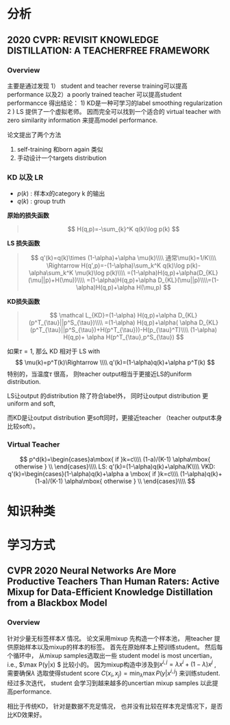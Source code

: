 #  分析



## 2020 CVPR:    REVISIT KNOWLEDGE DISTILLATION: A TEACHERFREE FRAMEWORK

### Overview

主要是通过发现 1） student and teacher reverse training可以提高performance 以及2）a poorly trained teacher 可以提高student performancce 得出结论： 1) KD是一种可学习的label smoothing regularization    2 ) LS 提供了一个虚拟老师。 因而完全可以找到一个适合的 virtual teacher with zero similarity information  来提高model performance.

论文提出了两个方法

1. self-training 和born again 类似 
2. 手动设计一个targets distribution 



###  KD 以及 LR

* $p(k)$ : 样本x的category k 的输出
* $q(k)$ :  group truth

**原始的损失函数**

>$$
>H(q,p)=-\sum_{k}^K q(k)\log p(k)
>$$
>
>



**LS 损失函数**

>$$
>q'(k)=q(k)\times (1-\alpha)+\alpha \mu(k)\\\\
>通常\mu(k)=1/K\\\\
>\Rightarrow H(q',p)=-(1-\alpha)\sum_k^K  q(k)\log p(k)- \alpha\sum_k^K \mu(k)\log p(k)\\\\
>=(1-\alpha)H(q,p)+\alpha(D_{KL}(\mu||p)+H(\mu))\\\\
>=(1-\alpha)H(q,p)+\alpha D_{KL}(\mu||p)\\\\=(1-\alpha)H(q,p)+\alpha H(\mu,p)
>$$

**KD损失函数**

>$$
>\mathcal L_{KD}=(1-\alpha) H(q,p)+\alpha D_{KL}(p^T_{\tau}||p^S_{\tau})\\\\
>=(1-\alpha) H(q,p)+\alpha( \alpha D_{KL}(p^T_{\tau}||p^S_{\tau})+H(p^T_{\tau}))-H(p_{\tau}^T)\\\\
>(1-\alpha) H(q,p)+ \alpha H(p^T_{\tau},p^S_{\tau})
>$$
>
>

如果$\tau=1$, 那么 KD 相对于 LS with
$$
\mu(k)=p^T(k)\Rightarrow \\\\
q'(k)=(1-\alpha)q(k)+\alpha p^T(k)
$$
特别的，当温度$\tau$ 很高， 则teacher output相当于更接近LS的uniform distribution.



LS让output 的distribution 除了符合label外， 同时让output distribution 更uniform and soft,

而KD是让output distribution 更soft同时，更接近teacher （teacher output本身比较soft）。 





### Virtual Teacher

$$
p^d(k)=\begin{cases}a\mbox{ if }k=c\\\\
(1-a)/(K-1) \alpha\mbox{ otherwise }
\\ \end{cases}\\\\
LS: q'(k)=(1-\alpha)q(k)+\alpha/K\\\\
VKD: q'(k)=\begin{cases}(1-\alpha)q(k)+\alpha a \mbox{ if }k=c\\\\
(1-\alpha)q(k)+(1-a)/(K-1) \alpha\mbox{ otherwise }
\\ \end{cases}\\\\
$$



# 知识种类





#  学习方式

## CVPR 2020  Neural Networks Are More Productive Teachers Than Human Raters: Active Mixup for Data-Efficient Knowledge Distillation from a Blackbox Model



### Overview

针对少量无标签样本$X$ 情况。  论文采用mixup 先构造一个样本池， 用teacher 提供原始样本以及mixup的样本的标签。  首先在原始样本上预训练student。  然后每个循环中， 从mixup samples选取出一些 student model is most uncertian，i.e., $\max P(y|x) $ 比较小的。  因为mixup构造中涉及到$x^{i,j}=\lambda x^i+(1-\lambda )x^j$  ,  需要确保$\lambda$ 选取使得student  score $C(x_i,x_j)=\min_{\lambda} \max P(y|x^{i,j})$   来训练student.  经过多次迭代， student 会学习到越来越多的uncertian mixup samples 以此提高performance.



相比于传统KD， 针对是数据不充足情况， 也并没有比较在样本充足情况下，是否比KD效果好。







